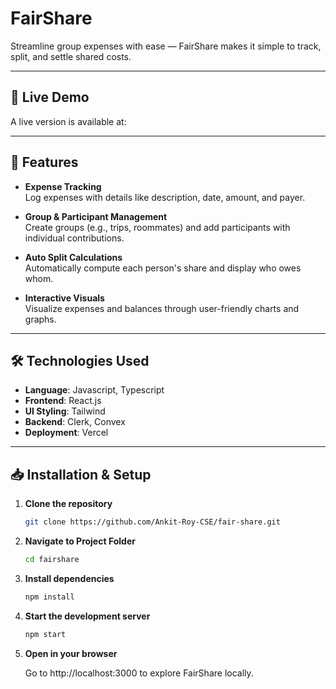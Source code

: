 # FairShare

Streamline group expenses with ease — FairShare makes it simple to track, split, and settle shared costs.

---

## 🚀 Live Demo

A live version is available at:  
<!-- <https://fair-share-expense.vercel.app/> -->

---

## 🎯 Features

- **Expense Tracking**  
  Log expenses with details like description, date, amount, and payer.

- **Group & Participant Management**  
  Create groups (e.g., trips, roommates) and add participants with individual contributions.

- **Auto Split Calculations**  
  Automatically compute each person's share and display who owes whom.

- **Interactive Visuals**  
  Visualize expenses and balances through user-friendly charts and graphs.

---

## 🛠 Technologies Used

- **Language**: Javascript, Typescript
- **Frontend**: React.js  
- **UI Styling**: Tailwind  
- **Backend**: Clerk, Convex
- **Deployment**: Vercel

---

## 📥 Installation & Setup

1. **Clone the repository**  
   ```bash
   git clone https://github.com/Ankit-Roy-CSE/fair-share.git

2. **Navigate to Project Folder**
    ```bash
    cd fairshare

3. **Install dependencies**
    ```bash
    npm install

4. **Start the development server**
    ```bash
    npm start

5. **Open in your browser**
    
    Go to http://localhost:3000 to explore FairShare locally.
